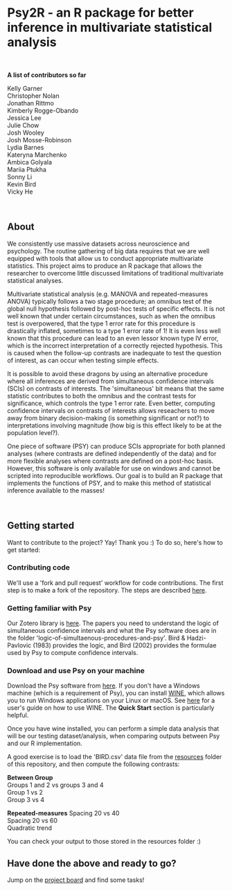 # Psy2R - an R package for better inference in multivariate statistical analysis   

<br>

**A list of contributors so far**

Kelly Garner  
Christopher Nolan  
Jonathan Rittmo  
Kimberly Rogge-Obando  
Jessica Lee  
Julie Chow  
Josh Wooley  
Josh Mosse-Robinson  
Lydia Barnes  
Kateryna Marchenko  
Ambica Golyala  
Mariia Ptukha   
Sonny Li  
Kevin Bird   
Vicky He  

<br>

## About

We consistently use massive datasets across neuroscience and psychology. The routine gathering of big data requires that we are well equipped with tools that allow us to conduct appropriate multivariate statistics. This project aims to produce an R package that allows the researcher to overcome little discussed limitations of traditional multivariate statistical analyses. 

Multivariate statistical analysis (e.g. MANOVA and repeated-measures ANOVA) typically follows a two stage procedure; an omnibus test of the global null hypothesis followed by post-hoc tests of specific effects. It is not well known that under certain circumstances, such as when the omnibus test is overpowered, that the type 1 error rate for this procedure is drastically inflated, sometimes to a type 1 error rate of 1! It is even less well known that this procedure can lead to an even lessor known type IV error, which is the incorrect interpretation of a correctly rejected hypothesis. This is caused when the follow-up contrasts are inadequate to test the question of interest, as can occur when testing simple effects.

It is possible to avoid these dragons by using an alternative procedure where all inferences are derived from simultaneous confidence intervals (SCIs) on contrasts of interests. The 'simultaneous' bit means that the same statistic contributes to both the omnibus and the contrast tests for significance, which controls the type 1 error rate. Even better, computing confidence intervals on contrasts of interests allows reseachers to move away from binary decision-making (is something significant or not?) to interpretations involving magnitude (how big is this effect likely to be at the population level?). 

One piece of software (PSY) can produce SCIs appropriate for both planned analyses (where contrasts are defined independently of the data) and for more flexible analyses where contrasts are defined on a post-hoc basis. However, this software is only available for use on windows and cannot be scripted into reproducible workflows. Our goal is to build an R package that implements the functions of PSY, and to make this method of statistical inference available to the masses!

<br>

## Getting started

Want to contribute to the project? Yay! Thank you :) To do so, here's how to get started:  

### Contributing code

We'll use a 'fork and pull request' workflow for code contributions. The first step is to make a fork of the repository. The steps are described [here](https://docs.github.com/en/get-started/exploring-projects-on-github/contributing-to-a-project).

### Getting familiar with Psy

Our Zotero library is [here](https://www.zotero.org/groups/5561818/psy2r/library). The papers you need to understand the logic of simultaneous confidence intervals and what the Psy software does are in the folder 'logic-of-simultaenous-procedures-and-psy'. Bird & Hadzi-Pavlovic (1983) provides the logic, and Bird (2002) provides the formulae used by Psy to compute confidence intervals.

### Download and use Psy on your machine

Download the Psy software from [here](https://www.unsw.edu.au/science/our-schools/psychology/our-research/research-tools/psy-statistical-program). If you don't have a Windows machine (which is a requirement of Psy), you can install [WINE](https://www.winehq.org/), which allows you to run Windows applications on your Linux or macOS. See [here](https://wiki.winehq.org/Wine_User%27s_Guide) for a user's guide on how to use WINE. The **Quick Start** section is particularly helpful.  

Once you have wine installed, you can perform a simple data analysis that will be our testing dataset/analysis, when comparing outputs between Psy and our R implementation.  

A good exercise is to load the 'BIRD.csv' data file from the [resources](https://github.com/kel-github/PSY2R/tree/main/resources) folder of this repository, and then compute the following contrasts:  

**Between Group**  
Groups 1 and 2 vs groups 3 and 4  
Group 1 vs  2  
Group 3 vs 4  

**Repeated-measures**
Spacing 20 vs 40  
Spacing 20 vs 60  
Quadratic trend  

You can check your output to those stored in the resources folder :)  

## Have done the above and ready to go?

Jump on the [project board](https://github.com/users/kel-github/projects/4) and find some tasks!







    




